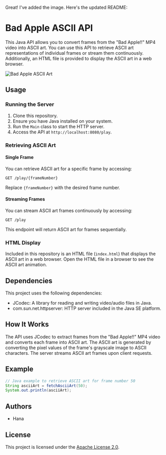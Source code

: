 Great! I've added the image. Here's the updated README:

# Bad Apple ASCII API

This Java API allows you to convert frames from the "Bad Apple!!" MP4 video into ASCII art. You can use this API to retrieve ASCII art representations of individual frames or stream them continuously. Additionally, an HTML file is provided to display the ASCII art in a web browser.

![Bad Apple ASCII Art](https://cdn.discordapp.com/attachments/1184247115086561483/1242229481897463888/image.png?ex=664d13db&is=664bc25b&hm=51afe63b09316727cfbc188d9ec6711d896a4915f42f8896ad6e338331081607&)

## Usage

### Running the Server

1. Clone this repository.
2. Ensure you have Java installed on your system.
3. Run the `Main` class to start the HTTP server.
4. Access the API at `http://localhost:8080/play`.

### Retrieving ASCII Art

#### Single Frame

You can retrieve ASCII art for a specific frame by accessing:

```
GET /play/{frameNumber}
```

Replace `{frameNumber}` with the desired frame number.

#### Streaming Frames

You can stream ASCII art frames continuously by accessing:

```
GET /play
```

This endpoint will return ASCII art for frames sequentially.

### HTML Display

Included in this repository is an HTML file (`index.html`) that displays the ASCII art in a web browser. Open the HTML file in a browser to see the ASCII art animation.

## Dependencies

This project uses the following dependencies:

- JCodec: A library for reading and writing video/audio files in Java.
- com.sun.net.httpserver: HTTP server included in the Java SE platform.

## How It Works

The API uses JCodec to extract frames from the "Bad Apple!!" MP4 video and converts each frame into ASCII art. The ASCII art is generated by converting the pixel values of the frame's grayscale image to ASCII characters. The server streams ASCII art frames upon client requests.

## Example

```java
// Java example to retrieve ASCII art for frame number 50
String asciiArt = fetchAsciiArt(50);
System.out.println(asciiArt);
```

## Authors

- Hana

## License

This project is licensed under the [Apache License 2.0](LICENSE).
